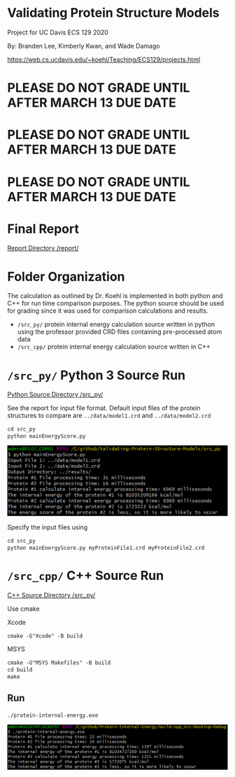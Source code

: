 # Validating Protein Structure Models
Project for UC Davis ECS 129 2020

By: Branden Lee, Kimberly Kwan, and Wade Damago

https://web.cs.ucdavis.edu/~koehl/Teaching/ECS129/projects.html

# PLEASE DO NOT GRADE UNTIL AFTER MARCH 13 DUE DATE
# PLEASE DO NOT GRADE UNTIL AFTER MARCH 13 DUE DATE
# PLEASE DO NOT GRADE UNTIL AFTER MARCH 13 DUE DATE

# Final Report
[Report Directory /report/](/report/)

# Folder Organization
The calculation as outlined by Dr. Koehl is implemented in both python and C++ for run time comparison purposes. The python source should be used for grading since it was used for comparison calculations and results.
* `/src_py/` protein internal energy calculation source written in python using the professor provided CRD files containing pre-processed atom data
* `/src_cpp/` protein internal energy calculation source written in C++

# `/src_py/` Python 3 Source Run
[Python Source Directory /src_py/](/src_py/)

See the report for input file format. Default input files of the protein structures to compare are `../data/model1.crd` and `../data/model2.crd`
```shell
cd src_py
python mainEnergyScore.py
```
![python](https://github.com/bradosia/Validating-Protein-Structure-Models/blob/master/share/console-run-py_D20200312.png)

Specify the input files using
```shell
cd src_py
python mainEnergyScore.py myProteinFile1.crd myProteinFile2.crd
```

# `/src_cpp/` C++ Source Run
[C++ Source Directory /src_py/](/src_cpp/)

Use cmake

Xcode
```shell
cmake -G"Xcode" -B build
```

MSYS
```shell
cmake -G"MSYS Makefiles" -B build
cd build
make
```

## Run
```shell
./protein-internal-energy.exe
```

![cpp](https://github.com/bradosia/Validating-Protein-Structure-Models/blob/master/share/console-run-cpp_D20200227.png)
